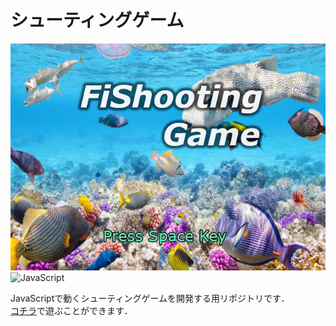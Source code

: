 # シューティングゲーム
![](img/Title.png)
![JavaScript][JavaScript.js]

JavaScriptで動くシューティングゲームを開発する用リポジトリです．  
[コチラ](https://absolute-value.github.io/ShootingGameJS/)で遊ぶことができます．

<!-- MARKDOWN LINKS & IMAGES -->
[JavaScript.js]: https://img.shields.io/badge/JavaScript-f1e05a?style=for-the-badge&logo=javascript&logoColor=black
